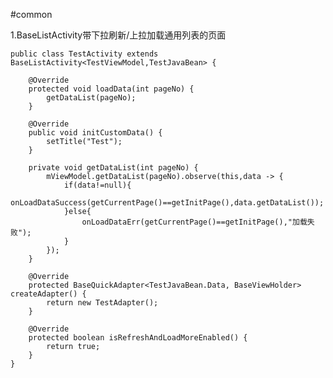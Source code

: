 #common

1.BaseListActivity带下拉刷新/上拉加载通用列表的页面

    public class TestActivity extends BaseListActivity<TestViewModel,TestJavaBean> {
    
        @Override
        protected void loadData(int pageNo) {
            getDataList(pageNo);
        }
    
        @Override
        public void initCustomData() {
            setTitle("Test");
        }
    
        private void getDataList(int pageNo) {
            mViewModel.getDataList(pageNo).observe(this,data -> {
                if(data!=null){
                    onLoadDataSuccess(getCurrentPage()==getInitPage(),data.getDataList());
                }else{
                    onLoadDataErr(getCurrentPage()==getInitPage(),"加载失败");
                }
            });
        }
    
        @Override
        protected BaseQuickAdapter<TestJavaBean.Data, BaseViewHolder> createAdapter() {
            return new TestAdapter();
        }
    
        @Override
        protected boolean isRefreshAndLoadMoreEnabled() {
            return true;
        }
    }



